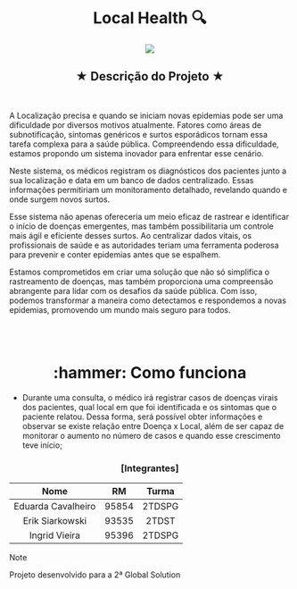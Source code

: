 <h1 align="center">Local Health 🔍</h1>

<p align="center">
<img loading="lazy" src="https://img.shields.io/badge/status%3A-conclu%C3%ADdo-green"/>
</p>

<h2 align="center">★ Descrição do Projeto ★</h2>
<br>

<p> A Localização precisa e quando se iniciam novas epidemias pode ser uma dificuldade por diversos motivos atualmente. Fatores como áreas de subnotificação, sintomas genéricos e surtos esporádicos tornam essa tarefa complexa para a saúde pública. Compreendendo essa dificuldade, estamos propondo um sistema inovador para enfrentar esse cenário. </p>
<p> Neste sistema, os médicos registram os diagnósticos dos pacientes junto a sua localização e data em um banco de dados centralizado. Essas informações permitiriam um monitoramento detalhado, revelando quando e onde surgem novos surtos.</p>
<p> Esse sistema não apenas ofereceria um meio eficaz de rastrear e identificar o início de doenças emergentes, mas também possibilitaria um controle mais ágil e eficiente desses surtos. Ao centralizar dados vitais, os profissionais de saúde e as autoridades teriam uma ferramenta poderosa para prevenir e conter epidemias antes que se espalhem.</p>
<p> Estamos comprometidos em criar uma solução que não só simplifica o rastreamento de doenças, mas também proporciona uma compreensão abrangente para lidar com os desafios da saúde pública. Com isso, podemos transformar a maneira como detectamos e respondemos a novas epidemias, promovendo um mundo mais seguro para todos.</p>
<br>
<br>

 <h1 align="center">:hammer: Como funciona</h1>


- Durante uma consulta, o médico irá registrar casos de doenças 
virais dos pacientes, qual local em que foi identificada e os sintomas que o paciente relatou. Dessa 
forma, será possível obter informações e observar se existe relação entre 
Doença x Local, além de ser capaz de monitorar o aumento no número de casos e quando esse crescimento teve início;


<h3 align="center"> [Integrantes] </h3>



|    Nome            |   RM   |  Turma  |
|:------------------:|:------:|:-------:|
| Eduarda Cavalheiro | 95854  | 2TDSPG  |
| Erik Siarkowski    | 93535  | 2TDST   |
| Ingrid Vieira      | 95396  | 2TDSPG  |

> [!NOTE]
> Projeto desenvolvido para a 2ª Global Solution
